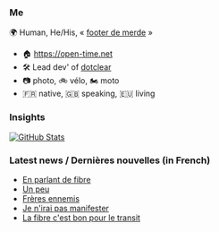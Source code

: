 ### Me

🌍 Human, He/His, « [footer de merde](https://open-time.net/post/2013/07/17/La-veritable-histoire-du-Footer-de-merde-) » 
* 🏠 https://open-time.net 
* 🛠️ Lead dev' of [dotclear](https://git.dotclear.org/dev/dotclear)
* 📷 photo, 🚲 vélo, 🏍️ moto 
* 🇫🇷 native, 🇬🇧 speaking, 🇪🇺 living

### Insights

[![GitHub Stats](https://github-readme-stats-sigma-five.vercel.app/api?username=franck-paul)](https://github.com/franck-paul)

### Latest news / Dernières nouvelles (in French)

<!-- BLOG-POST-LIST:START -->
- [En parlant de fibre](https://open-time.net/post/2025/09/15/En-parlant-de-fibre)
- [Un peu](https://open-time.net/post/2025/09/14/Un-peu)
- [Frères ennemis](https://open-time.net/post/2025/09/13/Freres-ennemis)
- [Je n&#39;irai pas manifester](https://open-time.net/post/2025/09/12/Je-n-irai-pas-manifester)
- [La fibre c&#39;est bon pour le transit](https://open-time.net/post/2025/09/11/La-fibre-c-est-bon-pour-le-transit)
<!-- BLOG-POST-LIST:END -->
